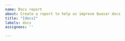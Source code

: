 ```yaml
---
name: Docs report
about: Create a report to help us improve Quasar docs
title: "[docs]"
labels: docs
assignees: ''

---
```



